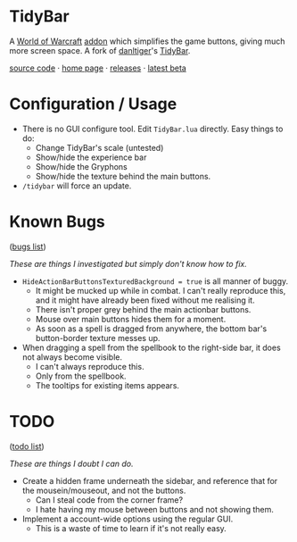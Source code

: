 # TidyBar

A [World of Warcraft](http://blog.spiralofhope.com/?p=2987) [addon](http://blog.spiralofhope.com/?p=17845) which simplifies the game buttons, giving much more screen space.  A fork of [danltiger](http://wow.curseforge.com/profiles/danltiger/)'s [TidyBar](http://wow.curseforge.com/addons/tidy-bar/).

[source code](https://github.com/spiralofhope/TidyBar)
 · [home page](http://blog.spiralofhope.com/?p=19242)
 · [releases](https://github.com/spiralofhope/TidyBar/releases)
 · [latest beta](https://github.com/spiralofhope/TidyBar/archive/master.zip)


# Configuration / Usage

- There is no GUI configure tool.  Edit `TidyBar.lua` directly.  Easy things to do:
  -  Change TidyBar's scale (untested)
  -  Show/hide the experience bar
  -  Show/hide the Gryphons
  -  Show/hide the texture behind the main buttons.
- `/tidybar` will force an update.


# Known Bugs

([bugs list](https://github.com/spiralofhope/TidyBar/issues))

*These are things I investigated but simply don't know how to fix.*

- `HideActionBarButtonsTexturedBackground = true` is all manner of buggy.
  - It might be mucked up while in combat.  I can't really reproduce this, and it might have already been fixed without me realising it.
  - There isn't proper grey behind the main actionbar buttons.
  - Mouse over main buttons hides them for a moment.
  - As soon as a spell is dragged from anywhere, the bottom bar's button-border texture messes up.
- When dragging a spell from the spellbook to the right-side bar, it does not always become visible.
  -  I can't always reproduce this.
  -  Only from the spellbook.
  -  The tooltips for existing items appears.


# TODO

([todo list](https://github.com/spiralofhope/TidyBar/issues))

*These are things I doubt I can do.*

- Create a hidden frame underneath the sidebar, and reference that for the mousein/mouseout, and not the buttons.
  -  Can I steal code from the corner frame?
  -  I hate having my mouse between buttons and not showing them.
- Implement a account-wide options using the regular GUI.
  -  This is a waste of time to learn if it's not really easy.
